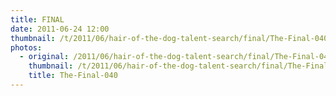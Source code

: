 ```yaml
---
title: FINAL
date: 2011-06-24 12:00
thumbnail: /t/2011/06/hair-of-the-dog-talent-search/final/The-Final-040.jpg
photos:
  - original: /2011/06/hair-of-the-dog-talent-search/final/The-Final-040.jpg
    thumbnail: /t/2011/06/hair-of-the-dog-talent-search/final/The-Final-040.jpg
    title: The-Final-040
---
```

